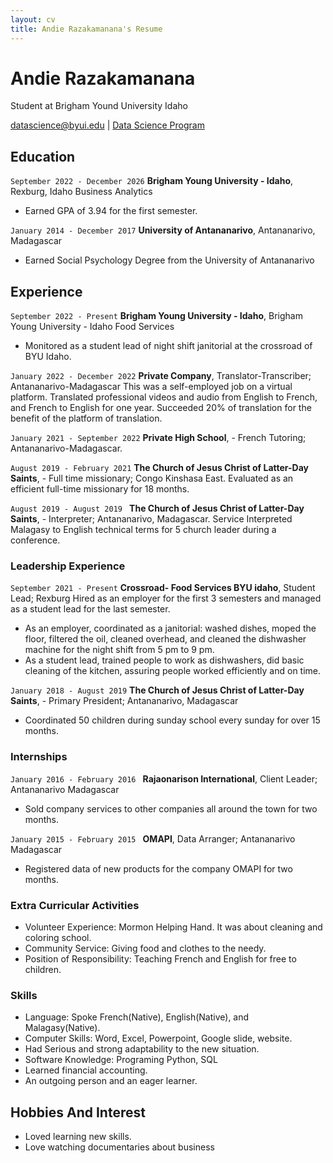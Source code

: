 ```yaml
---
layout: cv
title: Andie Razakamanana's Resume
---
```

# Andie Razakamanana
Student at Brigham Yound University Idaho 

<div id="webaddress">
<a href="datascience@byui.edu">datascience@byui.edu</a>
| <a href="https://byuidatascience.github.io/development.html">Data Science Program</a>
</div>

<!-- https://www.monique.tech/the-art-of-markdown -->


## Education

`September 2022 - December 2026`
__Brigham Young University - Idaho__, Rexburg, Idaho
    Business Analytics
-  Earned GPA of 3.94 for the first semester.

`January 2014 - December 2017`
__University of Antananarivo__, Antananarivo, Madagascar

- Earned Social Psychology Degree from the University of Antananarivo


##  Experience
`September 2022 - Present`
__Brigham Young University - Idaho__, Brigham Young University - Idaho
    Food Services
-  Monitored as a student lead of night shift janitorial at the crossroad of BYU Idaho.

`January 2022 - December 2022`
__Private Company__, Translator-Transcriber; Antananarivo-Madagascar
    This was a self-employed job on a virtual platform.
        Translated professional videos and audio from English to French, and French to English for one year.
         Succeeded 20% of translation for the benefit of the platform of translation.

`January 2021 - September 2022`
__Private High School__, - French Tutoring; Antananarivo-Madagascar.

`August 2019 - February 2021`
__The Church of Jesus Christ of Latter-Day Saints__, - Full time    missionary; Congo Kinshasa East.
    Evaluated as an efficient full-time missionary for 18 months.
 
`August 2019 - August 2019 ` 
__The Church of Jesus Christ of Latter-Day Saints__, - Interpreter; Antananarivo, Madagascar.
    Service
     Interpreted Malagasy to English technical terms for 5 church leader during a conference.


### Leadership Experience

`September 2021 - Present`
__Crossroad- Food Services BYU idaho__, Student Lead; Rexburg
Hired as an employer for the first 3 semesters and managed as a student lead for the last semester.
- As an employer, coordinated as a janitorial: washed dishes, moped the floor, filtered the oil, cleaned overhead, and cleaned the 
dishwasher machine for the night shift from 5 pm to 9 pm.
- As a student lead, trained people to work as dishwashers, did basic cleaning of the kitchen, assuring people worked efficiently 
and on time.

`January 2018 - August 2019`
__The Church of Jesus Christ of Latter-Day Saints__, - Primary President; Antananarivo, Madagascar
- Coordinated 50 children during sunday school every sunday for over 15 months.

### Internships

`January 2016 - February 2016 `
__Rajaonarison International__, Client Leader; Antananarivo Madagascar
-  Sold company services to other companies all around the town for two months.

`January 2015 - February 2015 `
__OMAPI__, Data Arranger; Antananarivo Madagascar
- Registered data of new products for the company OMAPI for two months.

### Extra Curricular Activities
- Volunteer Experience: Mormon Helping Hand. It was about cleaning and coloring school.
- Community Service: Giving food and clothes to the needy.
-  Position of Responsibility: Teaching French and English for free to children.

### Skills 

 - Language: Spoke French(Native), English(Native), and Malagasy(Native).
-  Computer Skills: Word, Excel, Powerpoint, Google slide, website.
- Had Serious and strong adaptability to the new situation.
-  Software Knowledge: Programing Python, SQL
- Learned financial accounting.
- An outgoing person and an eager learner.

## Hobbies And Interest
- Loved learning new skills.
- Love watching documentaries about business
